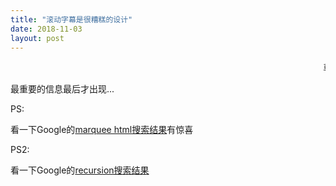 ```yaml
---
title: "滚动字幕是很糟糕的设计"
date: 2018-11-03
layout: post
---
```



<marquee>尊老爱幼是中华民族的传统美德，请给有需要的乘客让个座。都往里面挤一挤，别挡着出口。The next station is WuDaoKou. 前方到站五道口站。</marquee>

最重要的信息最后才出现...

PS:

看一下Google的[marquee html搜索结果](https://www.google.com/search?&q=marquee+html)有惊喜


PS2:

看一下Google的[recursion搜索结果](https://www.google.com/search?q=recursion)
